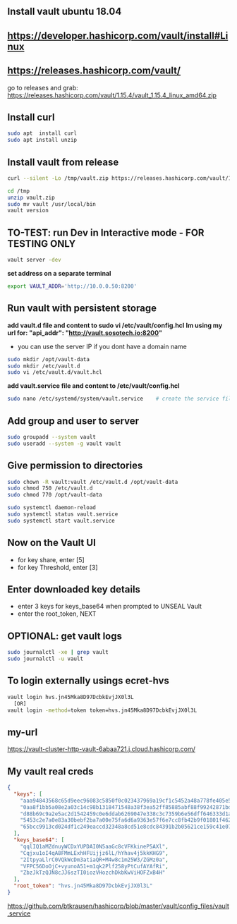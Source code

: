 ## Install vault  ubuntu 18.04
## https://developer.hashicorp.com/vault/install#Linux
## https://releases.hashicorp.com/vault/


go to releases and grab: https://releases.hashicorp.com/vault/1.15.4/vault_1.15.4_linux_amd64.zip

## Install curl
```sh
sudo apt  install curl
sudo apt install unzip
```

## Install vault from release

```sh
curl --silent -Lo /tmp/vault.zip https://releases.hashicorp.com/vault/1.15.4/vault_1.15.4_linux_amd64.zip

cd /tmp
unzip vault.zip
sudo mv vault /usr/local/bin
vault version
```

## TO-TEST: run Dev in Interactive mode - FOR TESTING ONLY

```sh
vault server -dev
```

**set address on a separate terminal**

```sh
export VAULT_ADDR='http://10.0.0.50:8200' 
```

## Run vault with persistent storage
**add vault.d file and content to sudo vi /etc/vault/config.hcl**
**Im using my url for: "api_addr": "http://vault.sosotech.io:8200"**
- you can use the server IP if you dont have a domain name

```sh
sudo mkdir /opt/vault-data
sudo mkdir /etc/vault.d
sudo vi /etc/vault.d/vault.hcl   
```

**add vault.service file and content to /etc/vault/config.hcl**
```sh
sudo nano /etc/systemd/system/vault.service    # create the service file here
```

## Add group and user to server
```sh
sudo groupadd --system vault
sudo useradd --system -g vault vault
```

## Give permission to directories
```sh
sudo chown -R vault:vault /etc/vault.d /opt/vault-data
sudo chmod 750 /etc/vault.d
sudo chmod 770 /opt/vault-data
```

```sh
sudo systemctl daemon-reload
sudo systemctl status vault.service
sudo systemctl start vault.service
```

## Now on the Vault UI
- for key share, enter [5]
- for key Threshold, enter [3]

## Enter downloaded key details
- enter 3 keys for keys_base64 when prompted to UNSEAL Vault
- enter the root_token, NEXT 

## OPTIONAL: get vault logs

```sh
sudo journalctl -xe | grep vault
sudo journalctl -u vault
```


## To login externally usings ecret-hvs
```sh
vault login hvs.jn45Mka8D97DcbkEvjJX0l3L
  [OR]
vault login -method=token token=hvs.jn45Mka8D97DcbkEvjJX0l3L
```

## my-url
https://vault-cluster-http-vault-6abaa721.j.cloud.hashicorp.com/


## My vault real creds

```json
{
  "keys": [
    "aaa94843568c65d9eec96083c5850f0c023437969a19cf1c5452a48a778fe405e5",
    "0aa8f1bb5a08e2a03c14c98b1318471548a38f3ea52ff85885abf88f99242871bd",
    "d88b69c9a2e5ac2d1542459c0e6ddab6269047e338c3c7359b6e56dff646333d1a",
    "5453c2e7a0e83a30bebf2ba7a00e75fa6d6a9363e57f6e7cc8fb42b9f01801f462",
    "65bcc9913cd024df1c249eaccd32348a8cd51e8cdc84391b2b05621ce159c41e07"
  ],
  "keys_base64": [
    "qqlIQ1aMZdnuyWCDxYUPDAI0N5aaGc8cVFKkineP5AXl",
    "Cqjxu1oI4qA8FMmLExhHFUijjz6lL/hYhav4j5kkKHG9",
    "2ItpyaLlrC0VQkWcDm3atiaQR+M4w8c1m25W3/ZGMz0a",
    "VFPC56DoOjC+vyunoA51+m1qk2Plf258yPtCufAYAfRi",
    "ZbzJkTzQJN8cJJ6szTI0iozVHozchDkbKwViHOFZxB4H"
  ],
  "root_token": "hvs.jn45Mka8D97DcbkEvjJX0l3L"
}
```


https://github.com/btkrausen/hashicorp/blob/master/vault/config_files/vault.service
